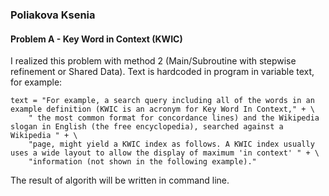 ### Poliakova Ksenia

#### Problem A - Key Word in Context (KWIC)

I realized this problem with method 2 (Main/Subroutine with stepwise refinement or Shared Data).
Text is hardcoded in program in variable text, for example:

```
text = "For example, a search query including all of the words in an example definition (KWIC is an acronym for Key Word In Context," + \
    " the most common format for concordance lines) and the Wikipedia slogan in English (the free encyclopedia), searched against a Wikipedia " + \
    "page, might yield a KWIC index as follows. A KWIC index usually uses a wide layout to allow the display of maximum 'in context' " + \
    "information (not shown in the following example)."
```

The result of algorith will be written in command line.
